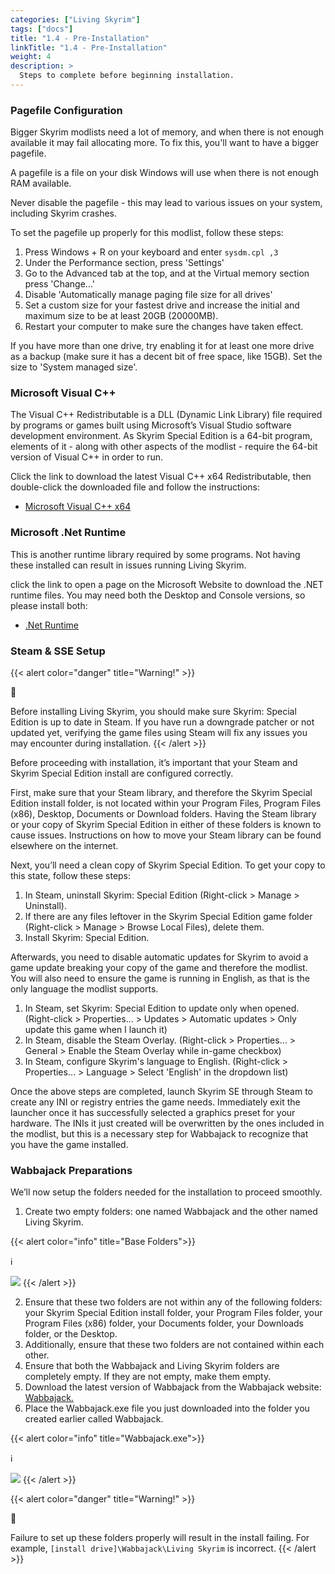 ```yaml
---
categories: ["Living Skyrim"]
tags: ["docs"] 
title: "1.4 - Pre-Installation"
linkTitle: "1.4 - Pre-Installation"
weight: 4
description: >
  Steps to complete before beginning installation.
---
```


### Pagefile Configuration

Bigger Skyrim modlists need a lot of memory, and when there is not enough available it may fail allocating more. To fix this, you'll want to have a bigger pagefile.

A pagefile is a file on your disk Windows will use when there is not enough RAM available.

Never disable the pagefile - this may lead to various issues on your system, including Skyrim crashes.

To set the pagefile up properly for this modlist, follow these steps:

1. Press Windows + R on your keyboard and enter `sysdm.cpl ,3`
2. Under the Performance section, press 'Settings'
3. Go to the Advanced tab at the top, and at the Virtual memory section press 'Change...'
4. Disable 'Automatically manage paging file size for all drives'
5. Set a custom size for your fastest drive and increase the initial and maximum size to be at least 20GB (20000MB).
6. Restart your computer to make sure the changes have taken effect.

If you have more than one drive, try enabling it for at least one more drive as a backup (make sure it has a decent bit of free space, like 15GB). Set the size to 'System managed size'.

### Microsoft Visual C++
The Visual C++ Redistributable is a DLL (Dynamic Link Library) file required by programs or games built using Microsoft’s Visual Studio software development environment. As Skyrim Special Edition is a 64-bit program, elements of it - along with other aspects of the modlist - require the 64-bit version of Visual C++ in order to run.

Click the link to download the latest Visual C++ x64 Redistributable, then double-click the downloaded file and follow the instructions:
- [Microsoft Visual C++ x64](https://aka.ms/vs/16/release/vc_redist.x64.exe)

### Microsoft .Net Runtime
This is another runtime library required by some programs. Not having these installed can result in issues running Living Skyrim.

click the link to open a page on the Microsoft Website to download the .NET runtime files. You may need both the Desktop and Console versions, so please install both:
- [.Net Runtime](https://dotnet.microsoft.com/en-us/download/dotnet/5.0/runtime)

### Steam & SSE Setup
{{< alert color="danger" title="Warning!" >}}
<div class="alert-icon">🛑</div>

Before installing Living Skyrim, you should make sure Skyrim: Special Edition is up to date in Steam. If you have run a downgrade patcher or not updated yet, verifying the game files using Steam will fix any issues you may encounter during installation.
{{< /alert >}}

Before proceeding with installation, it’s important that your Steam and Skyrim Special Edition install are configured correctly.

First, make sure that your Steam library, and therefore the Skyrim Special Edition install folder, is not located within your Program Files, Program Files (x86), Desktop, Documents or Download folders. Having the Steam library or your copy of Skyrim Special Edition in either of these folders is known to cause issues. Instructions on how to move your Steam library can be found elsewhere on the internet.

Next, you’ll need a clean copy of Skyrim Special Edition. To get your copy to this state, follow these steps:

1. In Steam, uninstall Skyrim: Special Edition (Right-click > Manage > Uninstall).
2. If there are any files leftover in the Skyrim Special Edition game folder (Right-click > Manage > Browse Local Files), delete them.
3. Install Skyrim: Special Edition.

Afterwards, you need to disable automatic updates for Skyrim to avoid a game update breaking your copy of the game and therefore the modlist. You will also need to ensure the game is running in English, as that is the only language the modlist supports.

1. In Steam, set Skyrim: Special Edition to update only when opened. (Right-click > Properties… > Updates > Automatic updates > Only update this game when I launch it)
2. In Steam, disable the Steam Overlay. (Right-click > Properties… > General > Enable the Steam Overlay while in-game checkbox)
3. In Steam, configure Skyrim's language to English. (Right-click > Properties… > Language > Select 'English' in the dropdown list)

Once the above steps are completed, launch Skyrim SE through Steam to create any INI or registry entries the game needs. Immediately exit the launcher once it has successfully selected a graphics preset for your hardware. The INIs it just created will be overwritten by the ones included in the modlist, but this is a necessary step for Wabbajack to recognize that you have the game installed.

### Wabbajack Preparations
We’ll now setup the folders needed for the installation to proceed smoothly.

1. Create two empty folders: one named Wabbajack and the other named Living Skyrim.

{{< alert color="info" title="Base Folders">}}
<div class="alert-icon">ℹ️</div>

![](https://i.imgur.com/nOwocWg.png)
{{< /alert >}}


2. Ensure that these two folders are not within any of the following folders: your Skyrim Special Edition install folder, your Program Files folder, your Program Files (x86) folder, your Documents folder, your Downloads folder, or the Desktop.
3. Additionally, ensure that these two folders are not contained within each other.
4. Ensure that both the Wabbajack and Living Skyrim folders are completely empty. If they are not empty, make them empty.
5. Download the latest version of Wabbajack from the Wabbajack website: [Wabbajack.](https://www.wabbajack.org/)
6. Place the Wabbajack.exe file you just downloaded into the folder you created earlier called Wabbajack.

{{< alert color="info" title="Wabbajack.exe">}}
<div class="alert-icon">ℹ️</div>

![](https://i.imgur.com/FQFVfVi.png)
{{< /alert >}}


{{< alert color="danger" title="Warning!" >}}
<div class="alert-icon">🛑</div>

Failure to set up these folders properly will result in the install failing. For example, `[install drive]\Wabbajack\Living Skyrim` is incorrect.
{{< /alert >}}
